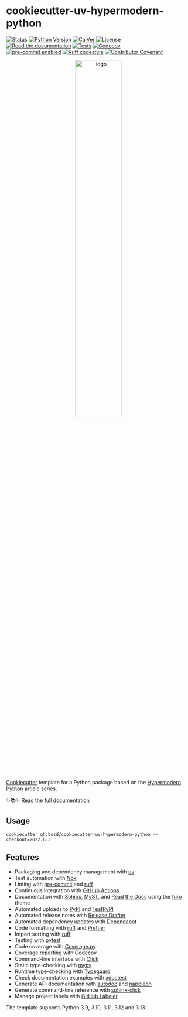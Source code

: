 # cookiecutter-uv-hypermodern-python

<!-- badges-begin -->

[![Status][status badge]][status badge]
[![Python Version][python version badge]][github page]
[![CalVer][calver badge]][calver]
[![License][license badge]][license]<br>
[![Read the documentation][readthedocs badge]][readthedocs page]
[![Tests][github actions badge]][github actions page]
[![Codecov][codecov badge]][codecov page]<br>
[![pre-commit enabled][pre-commit badge]][pre-commit project]
[![Ruff codestyle][ruff badge]][ruff project]
[![Contributor Covenant][contributor covenant badge]][code of conduct]

[ruff badge]: https://img.shields.io/endpoint?url=https://raw.githubusercontent.com/astral-sh/ruff/main/assets/badge/v2.json
[ruff project]: https://github.com/charliermarsh/ruff
[calver badge]: https://img.shields.io/badge/calver-YYYY.MM.DD-22bfda.svg
[calver]: https://calver.org/
[code of conduct]: https://github.com/bosd/cookiecutter-uv-hypermodern-python/blob/main/CODE_OF_CONDUCT.md
[codecov badge]: https://codecov.io/gh/bosd/cookiecutter-uv-hypermodern-python/branch/main/graph/badge.svg
[codecov page]: https://codecov.io/gh/bosd/cookiecutter-uv-hypermodern-python
[contributor covenant badge]: https://img.shields.io/badge/Contributor%20Covenant-2.1-4baaaa.svg
[github actions badge]: https://github.com/bosd/cookiecutter-uv-hypermodern-python/workflows/Tests/badge.svg
[github actions page]: https://github.com/bosd/cookiecutter-uv-hypermodern-python/actions?workflow=Tests
[github page]: https://github.com/bosd/cookiecutter-uv-hypermodern-python
[license badge]: https://img.shields.io/github/license/bosd/cookiecutter-uv-hypermodern-python
[license]: https://opensource.org/license/mit
[pre-commit badge]: https://img.shields.io/badge/pre--commit-enabled-brightgreen?logo=pre-commit&logoColor=white
[pre-commit project]: https://pre-commit.com/
[python version badge]: https://img.shields.io/pypi/pyversions/cookiecutter-uv-hypermodern-python
[readthedocs badge]: https://img.shields.io/readthedocs/cookiecutter-uv-hypermodern-python/latest.svg?label=Read%20the%20Docs
[readthedocs page]: https://cookiecutter-uv-hypermodern-python.readthedocs.io/
[status badge]: https://badgen.net/badge/status/alpha/d8624d

<!-- badges-end -->

<p align="center"><img alt="logo" src="docs/_static/logo.png" width="50%" /></p>

[Cookiecutter] template for a Python package based on the
[Hypermodern Python] article series.

✨📚✨ [Read the full documentation][readthedocs page]

[cookiecutter]: https://github.com/audreyr/cookiecutter
[hypermodern python]: https://medium.com/@cjolowicz/hypermodern-python-d44485d9d769

## Usage

```console
cookiecutter gh:bosd/cookiecutter-uv-hypermodern-python --checkout=2022.6.3
```

## Features

<!-- features-begin -->

- Packaging and dependency management with [uv]
- Test automation with [Nox]
- Linting with [pre-commit] and [ruff]
- Continuous integration with [GitHub Actions]
- Documentation with [Sphinx], [MyST], and [Read the Docs] using the [furo] theme
- Automated uploads to [PyPI] and [TestPyPI]
- Automated release notes with [Release Drafter]
- Automated dependency updates with [Dependabot]
- Code formatting with [ruff] and [Prettier]
- Import sorting with [ruff]
- Testing with [pytest]
- Code coverage with [Coverage.py]
- Coverage reporting with [Codecov]
- Command-line interface with [Click]
- Static type-checking with [mypy]
- Runtime type-checking with [Typeguard]
- Check documentation examples with [xdoctest]
- Generate API documentation with [autodoc] and [napoleon]
- Generate command-line reference with [sphinx-click]
- Manage project labels with [GitHub Labeler]

The template supports Python 3.9, 3.10, 3.11, 3.12 and 3.13.

[autodoc]: https://www.sphinx-doc.org/en/master/usage/extensions/autodoc.html
[click]: https://click.palletsprojects.com/
[codecov]: https://codecov.io/
[coverage.py]: https://coverage.readthedocs.io/
[dependabot]: https://github.com/dependabot/dependabot-core
[furo]: https://pradyunsg.me/furo/
[github actions]: https://github.com/features/actions
[github labeler]: https://github.com/marketplace/actions/github-labeler
[mypy]: https://mypy-lang.org/
[myst]: https://myst-parser.readthedocs.io/
[napoleon]: https://www.sphinx-doc.org/en/master/usage/extensions/napoleon.html
[nox]: https://nox.thea.codes/
[uv]: https://docs.astral.sh/uv/
[pre-commit]: https://pre-commit.com/
[prettier]: https://prettier.io/
[pypi]: https://pypi.org/
[pytest]: https://docs.pytest.org/en/latest/
[read the docs]: https://readthedocs.org/
[release drafter]: https://github.com/release-drafter/release-drafter
[ruff]: https://github.com/astral-sh/ruff
[sphinx]: https://www.sphinx-doc.org/
[sphinx-click]: https://sphinx-click.readthedocs.io/
[testpypi]: https://test.pypi.org/
[typeguard]: https://github.com/agronholm/typeguard
[xdoctest]: https://github.com/Erotemic/xdoctest

<!-- features-end -->
